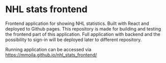 # NHL stats frontend

Frontend application for showing NHL statistics. Built with React and deployed to Github pages.
This repository is made for building and testing the frontend part of this application. Full application with backend and the possibility to sign-in will be deployed later to different repository.

Running application can be accessed via https://mmoila.github.io/nhl_stats_frontend/
